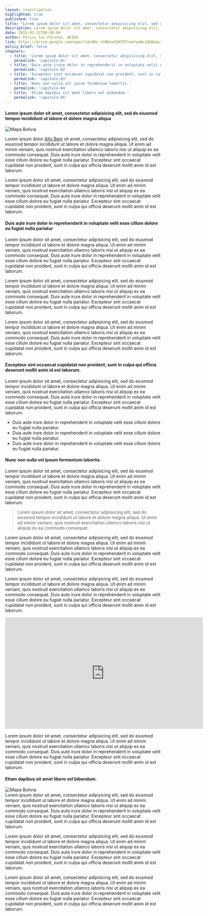 ```yaml
---
layout: investigation
highlighted: true
published: true
title: "Lorem ipsum dolor sit amet, consectetur adipisicing elit, sed do eiusmod tempor incididunt ut labore et dolore magna aliqua."
description: Lorem ipsum dolor sit amet, consectetur adipisicing elit, sed do eiusmod tempor incididunt ut labore et dolore magna aliqua. Ut enim ad minim veniam, quis nostrud exercitation ullamco laboris nisi ut aliquip ex ea commodo consequat.
date: 2015-01-31T00:00:00
author: Perico los Palotes, AEIOU
link: https://drive.google.com/open?id=0Bx_nCBHnu6IHTEFYemYyaWc1QU0&authuser=1
policy_brief: false
chapters:
  - title: 'Lorem ipsum dolor sit amet, consectetur adipisicing elit, sed do eiusmod tempor incididunt ut labore et dolore magna aliqua'
    permalink: 'capitulo-01'
  - title: 'Duis aute irure dolor in reprehenderit in voluptate velit esse cillum dolore eu fugiat nulla pariatur'
    permalink: 'capitulo-02'
  - title: 'Excepteur sint occaecat cupidatat non proident, sunt in culpa qui officia deserunt mollit anim id est laborum.'
    permalink: 'capitulo-03'
  - title: 'Nunc non nulla vel ipsum fermentum lobortis.'
    permalink: 'capitulo-04'
  - title: 'Etiam dapibus sit amet libero vel bibendum.'
    permalink: 'capitulo-05'
---
```


<a name="capitulo-01"></a>

<div class="page-header">
	<h4>
		Lorem ipsum dolor sit amet, consectetur adipisicing elit, sed do eiusmod tempor incididunt ut labore et dolore magna aliqua <span><a href="#capitulo-01"><i class="fa fa-link"></i></a></span>
	</h4>
</div>
<div class="pull-right img-content">
	<img alt="Mapa Bolivia" class="img-responsive" src="https://upload.wikimedia.org/wikipedia/commons/thumb/e/e2/Bolivia_location_map.svg/250px-Bolivia_location_map.svg.png">
</div>

Lorem ipsum dolor [Alto Beni](https://www.google.com/search?q=opim&ie=utf-8&oe=utf-8#q=alto+beni) sit amet, consectetur adipisicing elit, sed do eiusmod tempor incididunt ut labore et dolore magna aliqua. Ut enim ad minim veniam, quis nostrud exercitation ullamco laboris nisi ut aliquip ex ea commodo consequat. Duis aute irure dolor in reprehenderit in voluptate velit esse cillum dolore eu fugiat nulla pariatur. Excepteur sint occaecat cupidatat non proident, sunt in culpa qui officia deserunt mollit anim id est laborum.

Lorem ipsum dolor sit amet, consectetur adipisicing elit, sed do eiusmod tempor incididunt ut labore et dolore magna aliqua. Ut enim ad minim veniam, quis nostrud exercitation ullamco laboris nisi ut aliquip ex ea commodo consequat. Duis aute irure dolor in reprehenderit in voluptate velit esse cillum dolore eu fugiat nulla pariatur. Excepteur sint occaecat cupidatat non proident, sunt in culpa qui officia deserunt mollit anim id est laborum.

<a name="capitulo-02"></a>

<div class="page-header">
	<h4>
		Duis aute irure dolor in reprehenderit in voluptate velit esse cillum dolore eu fugiat nulla pariatur <span><a href="#capitulo-02"><i class="fa fa-link"></i></a></span>
	</h4>
</div>
Lorem ipsum dolor sit amet, consectetur adipisicing elit, sed do eiusmod tempor incididunt ut labore et dolore magna aliqua. Ut enim ad minim veniam, quis nostrud exercitation ullamco laboris nisi ut aliquip ex ea commodo consequat. Duis aute irure dolor in reprehenderit in voluptate velit esse cillum dolore eu fugiat nulla pariatur. Excepteur sint occaecat cupidatat non proident, sunt in culpa qui officia deserunt mollit anim id est laborum.

Lorem ipsum dolor sit amet, consectetur adipisicing elit, sed do eiusmod tempor incididunt ut labore et dolore magna aliqua. Ut enim ad minim veniam, quis nostrud exercitation ullamco laboris nisi ut aliquip ex ea commodo consequat. Duis aute irure dolor in reprehenderit in voluptate velit esse cillum dolore eu fugiat nulla pariatur. Excepteur sint occaecat cupidatat non proident, sunt in culpa qui officia deserunt mollit anim id est laborum.

Lorem ipsum dolor sit amet, consectetur adipisicing elit, sed do eiusmod tempor incididunt ut labore et dolore magna aliqua. Ut enim ad minim veniam, quis nostrud exercitation ullamco laboris nisi ut aliquip ex ea commodo consequat. Duis aute irure dolor in reprehenderit in voluptate velit esse cillum dolore eu fugiat nulla pariatur. Excepteur sint occaecat cupidatat non proident, sunt in culpa qui officia deserunt mollit anim id est laborum.

<a name="capitulo-03"></a>

<div class="page-header">
	<h4>
		Excepteur sint occaecat cupidatat non proident, sunt in culpa qui officia deserunt mollit anim id est laborum. <span><a href="#capitulo-03"><i class="fa fa-link"></i></a></span>
	</h4>
</div>
Lorem ipsum dolor sit amet, consectetur adipisicing elit, sed do eiusmod tempor incididunt ut labore et dolore magna aliqua. Ut enim ad minim veniam, quis nostrud exercitation ullamco laboris nisi ut aliquip ex ea commodo consequat. Duis aute irure dolor in reprehenderit in voluptate velit esse cillum dolore eu fugiat nulla pariatur. Excepteur sint occaecat cupidatat non proident, sunt in culpa qui officia deserunt mollit anim id est laborum.

* Duis aute irure dolor in reprehenderit in voluptate velit esse cillum dolore eu fugiat nulla pariatur.
* Duis aute irure dolor in reprehenderit in voluptate velit esse cillum dolore eu fugiat nulla pariatur.
* Duis aute irure dolor in reprehenderit in voluptate velit esse cillum dolore eu fugiat nulla pariatur.

<a name="capitulo-04"></a>

<div class="page-header">
	<h4>
		Nunc non nulla vel ipsum fermentum lobortis. <span><a href="#capitulo-04"><i class="fa fa-link"></i></a></span>
	</h4>
</div>
Lorem ipsum dolor sit amet, consectetur adipisicing elit, sed do eiusmod tempor incididunt ut labore et dolore magna aliqua. Ut enim ad minim veniam, quis nostrud exercitation ullamco laboris nisi ut aliquip ex ea commodo consequat. Duis aute irure dolor in reprehenderit in voluptate velit esse cillum dolore eu fugiat nulla pariatur. Excepteur sint occaecat cupidatat non proident, sunt in culpa qui officia deserunt mollit anim id est laborum.

<blockquote>
	Lorem ipsum dolor sit amet, consectetur adipisicing elit, sed do eiusmod tempor incididunt ut labore et dolore magna aliqua. Ut enim ad minim veniam, quis nostrud exercitation ullamco laboris nisi ut aliquip ex ea commodo consequat.
</blockquote>

Lorem ipsum dolor sit amet, consectetur adipisicing elit, sed do eiusmod tempor incididunt ut labore et dolore magna aliqua. Ut enim ad minim veniam, quis nostrud exercitation ullamco laboris nisi ut aliquip ex ea commodo consequat. Duis aute irure dolor in reprehenderit in voluptate velit esse cillum dolore eu fugiat nulla pariatur. Excepteur sint occaecat cupidatat non proident, sunt in culpa qui officia deserunt mollit anim id est laborum.

Lorem ipsum dolor sit amet, consectetur adipisicing elit, sed do eiusmod tempor incididunt ut labore et dolore magna aliqua. Ut enim ad minim veniam, quis nostrud exercitation ullamco laboris nisi ut aliquip ex ea commodo consequat. Duis aute irure dolor in reprehenderit in voluptate velit esse cillum dolore eu fugiat nulla pariatur. Excepteur sint occaecat cupidatat non proident, sunt in culpa qui officia deserunt mollit anim id est laborum.

<div class="embed-responsive embed-responsive-16by9">
	<iframe width="640" height="360" src="https://www.youtube.com/embed/LRvr3eGghVI?rel=0&amp;controls=0&amp;showinfo=0" frameborder="0" allowfullscreen></iframe>
</div>

Lorem ipsum dolor sit amet, consectetur adipisicing elit, sed do eiusmod tempor incididunt ut labore et dolore magna aliqua. Ut enim ad minim veniam, quis nostrud exercitation ullamco laboris nisi ut aliquip ex ea commodo consequat. Duis aute irure dolor in reprehenderit in voluptate velit esse cillum dolore eu fugiat nulla pariatur. Excepteur sint occaecat cupidatat non proident, sunt in culpa qui officia deserunt mollit anim id est laborum.

<a name="capitulo-05"></a>

<div class="page-header">
	<h4>
		Etiam dapibus sit amet libero vel bibendum. <span><a href="#capitulo-05"><i class="fa fa-link"></i></a></span>
	</h4>
</div>
<div class="pull-left img-content">
	<img alt="Mapa Bolivia" class="img-responsive" src="https://upload.wikimedia.org/wikipedia/commons/thumb/e/e2/Bolivia_location_map.svg/250px-Bolivia_location_map.svg.png">
</div>
Lorem ipsum dolor sit amet, consectetur adipisicing elit, sed do eiusmod tempor incididunt ut labore et dolore magna aliqua. Ut enim ad minim veniam, quis nostrud exercitation ullamco laboris nisi ut aliquip ex ea commodo consequat. Duis aute irure dolor in reprehenderit in voluptate velit esse cillum dolore eu fugiat nulla pariatur. Excepteur sint occaecat cupidatat non proident, sunt in culpa qui officia deserunt mollit anim id est laborum.

Lorem ipsum dolor sit amet, consectetur adipisicing elit, sed do eiusmod tempor incididunt ut labore et dolore magna aliqua. Ut enim ad minim veniam, quis nostrud exercitation ullamco laboris nisi ut aliquip ex ea commodo consequat. Duis aute irure dolor in reprehenderit in voluptate velit esse cillum dolore eu fugiat nulla pariatur. Excepteur sint occaecat cupidatat non proident, sunt in culpa qui officia deserunt mollit anim id est laborum.

Lorem ipsum dolor sit amet, consectetur adipisicing elit, sed do eiusmod tempor incididunt ut labore et dolore magna aliqua. Ut enim ad minim veniam, quis nostrud exercitation ullamco laboris nisi ut aliquip ex ea commodo consequat. Duis aute irure dolor in reprehenderit in voluptate velit esse cillum dolore eu fugiat nulla pariatur. Excepteur sint occaecat cupidatat non proident, sunt in culpa qui officia deserunt mollit anim id est laborum.